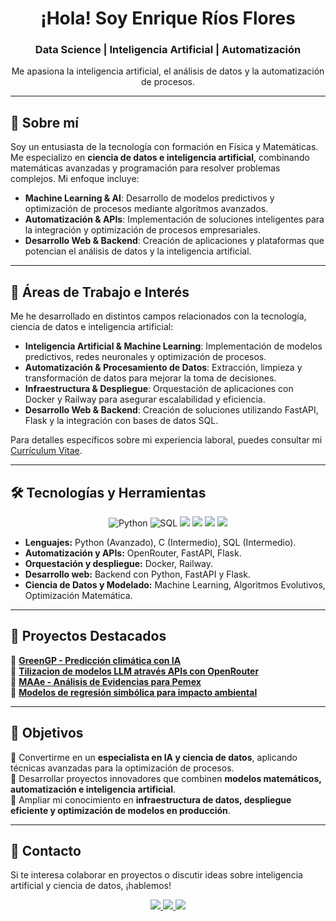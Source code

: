 <div align="center">
  <h1>¡Hola! Soy Enrique Ríos Flores</h1>
  <h3>Data Science | Inteligencia Artificial | Automatización</h3>
  <p>Me apasiona la inteligencia artificial, el análisis de datos y la automatización de procesos.</p>
</div>

---

## 🚀 Sobre mí

Soy un entusiasta de la tecnología con formación en Física y Matemáticas. Me especializo en **ciencia de datos e inteligencia artificial**, combinando matemáticas avanzadas y programación para resolver problemas complejos. Mi enfoque incluye:

- **Machine Learning & AI**: Desarrollo de modelos predictivos y optimización de procesos mediante algoritmos avanzados.
- **Automatización & APIs**: Implementación de soluciones inteligentes para la integración y optimización de procesos empresariales.
- **Desarrollo Web & Backend**: Creación de aplicaciones y plataformas que potencian el análisis de datos y la inteligencia artificial.

---

## 🌟 Áreas de Trabajo e Interés

Me he desarrollado en distintos campos relacionados con la tecnología, ciencia de datos e inteligencia artificial:

- **Inteligencia Artificial & Machine Learning**: Implementación de modelos predictivos, redes neuronales y optimización de procesos.
- **Automatización & Procesamiento de Datos**: Extracción, limpieza y transformación de datos para mejorar la toma de decisiones.
- **Infraestructura & Despliegue**: Orquestación de aplicaciones con Docker y Railway para asegurar escalabilidad y eficiencia.
- **Desarrollo Web & Backend**: Creación de soluciones utilizando FastAPI, Flask y la integración con bases de datos SQL.

Para detalles específicos sobre mi experiencia laboral, puedes consultar mi [Currículum Vitae](#).

---

## 🛠️ Tecnologías y Herramientas

<div align="center">
  <img src="https://img.shields.io/badge/Python-3776AB?style=for-the-badge&logo=python&logoColor=white" alt="Python">
  <img src="https://img.shields.io/badge/SQL-4479A1?style=for-the-badge&logo=MySQL&logoColor=white" alt="SQL">
  <img src="https://img.shields.io/badge/docker-%230db7ed.svg?style=for-the-badge&logo=docker&logoColor=white">
  <img src="https://img.shields.io/badge/FastAPI-005571?style=for-the-badge&logo=fastapi">
  <img src="https://img.shields.io/badge/Linux-FCC624?style=for-the-badge&logo=linux&logoColor=black">
  <img src="https://img.shields.io/badge/Bash-%23121011.svg?style=for-the-badge&logo=gnu-bash&logoColor=white">
</div>

- **Lenguajes:** Python (Avanzado), C (Intermedio), SQL (Intermedio).
- **Automatización y APIs:** OpenRouter, FastAPI, Flask.
- **Orquestación y despliegue:** Docker, Railway.
- **Desarrollo web:** Backend con Python, FastAPI y Flask.
- **Ciencia de Datos y Modelado:** Machine Learning, Algoritmos Evolutivos, Optimización Matemática.

---

## 📌 Proyectos Destacados

🔹 **[GreenGP - Predicción climática con IA](#)**  
🔹 **[Tilizacion de modelos LLM através APIs con OpenRouter](#)**  
🔹 **[MAAe - Análisis de Evidencias para Pemex](#)**  
🔹 **[Modelos de regresión simbólica para impacto ambiental](#)**  

---

## 🎯 Objetivos

📌 Convertirme en un **especialista en IA y ciencia de datos**, aplicando técnicas avanzadas para la optimización de procesos.  
📌 Desarrollar proyectos innovadores que combinen **modelos matemáticos, automatización e inteligencia artificial**.  
📌 Ampliar mi conocimiento en **infraestructura de datos, despliegue eficiente y optimización de modelos en producción**.  

---

## 💌 Contacto

Si te interesa colaborar en proyectos o discutir ideas sobre inteligencia artificial y ciencia de datos, ¡hablemos!

<div align="center">
  <a href="mailto:enrq.rios.f@gmail.com">
    <img src="https://img.shields.io/badge/Email-enrq.rios.f@gmail.com-D14836?style=for-the-badge&logo=Gmail&logoColor=white">
  </a>
  <a href="https://www.linkedin.com/in/enrqriosf/">
    <img src="https://img.shields.io/badge/LinkedIn-enrqriosf-%230077B5?style=for-the-badge&logo=linkedin&logoColor=white">
  </a>
  <a href="https://github.com/Dkuaik">
    <img src="https://img.shields.io/badge/GitHub-Dkuaik-%23121011?style=for-the-badge&logo=github&logoColor=white">
  </a>
</div>

